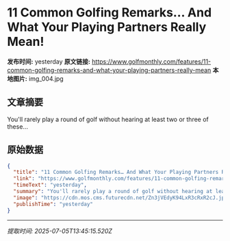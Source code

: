 # 11 Common Golfing Remarks… And What Your Playing Partners Really Mean!

**发布时间:** yesterday
**原文链接:** https://www.golfmonthly.com/features/11-common-golfing-remarks-and-what-your-playing-partners-really-mean
**本地图片:** img_004.jpg

## 文章摘要

You'll rarely play a round of golf without hearing at least two or three of these...

## 原始数据

```json
{
  "title": "11 Common Golfing Remarks… And What Your Playing Partners Really Mean!",
  "link": "https://www.golfmonthly.com/features/11-common-golfing-remarks-and-what-your-playing-partners-really-mean",
  "timeText": "yesterday",
  "summary": "You'll rarely play a round of golf without hearing at least two or three of these...",
  "image": "https://cdn.mos.cms.futurecdn.net/Zn3jVEdyK94LxR3cRxR2cJ.jpg",
  "publishTime": "yesterday"
}
```

---
*提取时间: 2025-07-05T13:45:15.520Z*
